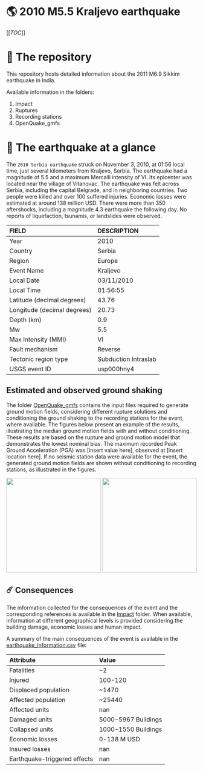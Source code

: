 # 🌎 2010 M5.5 Kraljevo earthquake
[[_TOC_]]

# 📂 The repository

This repository hosts detailed information about the 2011 M6.9 Sikkim earthquake in India.

Available information in the folders:

1. Impact
2. Ruptures
3. Recording stations
4. OpenQuake_gmfs


# 🚀 The earthquake at a glance 

The `2010 Serbia earthquake` struck on November 3, 2010, at 01:56 local time, just several kilometers from Kraljevo, Serbia. The earthquake had a magnitude of 5.5 and a maximum Mercalli intensity of VI. Its epicenter was located near the village of Vitanovac. The earthquake was felt across Serbia, including the capital Belgrade, and in neighboring countries. Two people were killed and over 100 suffered injuries. Economic losses were estimated at around 138 million USD. There were more than 350 aftershocks, including a magnitude 4.3 earthquake the following day. No reports of liquefaction, tsunamis, or landslides were observed.

| FIELD | DESCRIPTION |
|:-------|:-------------|
| Year | 2010 |
| Country | Serbia |
| Region | Europe |
| Event Name | Kraljevo |
| Local Date | 03/11/2010 |
| Local Time | 01:56:55 |
| Latitude (decimal degrees) | 43.76 |
| Longitude (decimal degrees) | 20.73 |
| Depth (km) | 0.9 |
| Mw | 5.5 |
| Max Intensity (MMI) | VI |
| Fault mechanism | Reverse |
| Tectonic region type | Subduction Intraslab |
| USGS event ID | usp000hny4 |

## Estimated and observed ground shaking

The folder [OpenQuake_gmfs](./OpenQuake_gmfs/) contains the input files required to generate ground motion fields, considering different rupture solutions and conditioning the ground shaking to the recording stations for the event, where available. The figures below present an example of the results, illustrating the median ground motion fields with and without conditioning. These results are based on the rupture and ground motion model that demonstrates the lowest nominal bias. The maximum recorded Peak Ground Acceleration (PGA) was [insert value here], observed at [insert location here]. If no seismic station data were available for the event, the generated ground motion fields are shown without conditioning to recording stations, as illustrated in the figures.

<img src="./4.OpenQuake_gmfs/median_gmf_stations_none.png" height="250">
<img src="./4.OpenQuake_gmfs/median_gmf_stations_seismic.png" height="250">

## ☄️ Consequences

The information collected for the consequences of the event and the corresponding references is available in the [Impact](./Impact) folder. When available, information at different geographical levels is provided considering the building damage, economic losses and human impact.

A summary of the main consequences of the event is available in the [earthquake_information.csv](./earthquake_information.csv) file:

| Attribute | Value |
|:-------|:-------------|
| Fatalities | ~2 |
| Injured | 100-120 |
| Displaced population | ~1470 |
| Affected population | ~25440 |
| Affected units | nan |
| Damaged units | 5000-5967 Buildings |
| Collapsed units | 1000-1550 Buildings |
| Economic losses | 0-138 M USD |
| Insured losses | nan |
| Earthquake-triggered effects | nan |
